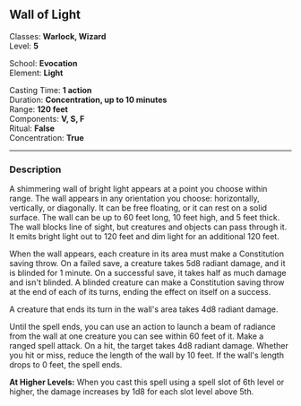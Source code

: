 ## Wall of Light

Classes: **Warlock, Wizard**  
Level: **5**  

School: **Evocation**  
Element: **Light**  

Casting Time: **1 action**  
Duration: **Concentration, up to 10 minutes**  
Range: **120 feet**  
Components: **V, S, F**  
Ritual: **False**  
Concentration: **True**  

------

### Description

A shimmering wall of bright light appears at a point you choose within range. The wall appears in any orientation you choose: horizontally, vertically, or diagonally. It can be free floating, or it can rest on a solid surface. The wall can be up to 60 feet long, 10 feet high, and 5 feet thick. The wall blocks line of sight, but creatures and objects can pass through it. It emits bright light out to 120 feet and dim light for an additional 120 feet.

When the wall appears, each creature in its area must make a Constitution saving throw. On a failed save, a creature takes 5d8 radiant damage, and it is blinded for 1 minute. On a successful save, it takes half as much damage and isn't blinded. A blinded creature can make a Constitution saving throw at the end of each of its turns, ending the effect on itself on a success.

A creature that ends its turn in the wall's area takes 4d8 radiant damage.

Until the spell ends, you can use an action to launch a beam of radiance from the wall at one creature you can see within 60 feet of it. Make a ranged spell attack. On a hit, the target takes 4d8 radiant damage. Whether you hit or miss, reduce the length of the wall by 10 feet. If the wall's length drops to 0 feet, the spell ends.

**At Higher Levels:** When you cast this spell using a spell slot of 6th level or higher, the damage increases by 1d8 for each slot level above 5th.